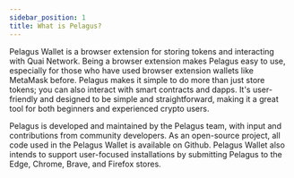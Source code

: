 ```yaml
---
sidebar_position: 1
title: What is Pelagus?
---
```


Pelagus Wallet is a browser extension for storing tokens and interacting with Quai Network. Being a browser extension makes Pelagus easy to use, especially for those who have used browser extension wallets like MetaMask before. Pelagus makes it simple to do more than just store tokens; you can also interact with smart contracts and dapps. It's user-friendly and designed to be simple and straightforward, making it a great tool for both beginners and experienced crypto users.  

Pelagus is developed and maintained by the Pelagus team, with input and contributions from community developers. As an open-source project, all code used in the Pelagus Wallet is available on Github. Pelagus Wallet also intends to support user-focused installations by submitting Pelagus to the Edge, Chrome, Brave, and Firefox stores.
